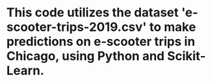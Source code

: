 # This code utilizes the dataset 'e-scooter-trips-2019.csv' to make predictions on e-scooter trips in Chicago, using Python and Scikit-Learn.
